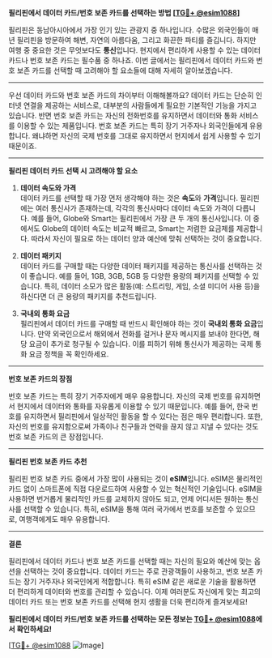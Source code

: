 **필리핀에서 데이터 카드/번호 보존 카드를 선택하는 방법 [[TG💪+ @esim1088](https://t.me/s/esim1088)]**

필리핀은 동남아시아에서 가장 인기 있는 관광지 중 하나입니다. 수많은 외국인들이 매년 필리핀을 방문하여 해변, 자연의 아름다움, 그리고 화끈한 파티를 즐깁니다. 하지만 여행 중 중요한 것은 무엇보다도 **통신**입니다. 현지에서 편리하게 사용할 수 있는 데이터 카드나 번호 보존 카드는 필수품 중 하나죠. 이번 글에서는 필리핀에서 데이터 카드와 번호 보존 카드를 선택할 때 고려해야 할 요소들에 대해 자세히 알아보겠습니다.

---

우선 데이터 카드와 번호 보존 카드의 차이부터 이해해볼까요? 데이터 카드는 단순히 인터넷 연결을 제공하는 서비스로, 대부분의 사람들에게 필요한 기본적인 기능을 가지고 있습니다. 반면 번호 보존 카드는 자신의 전화번호를 유지하면서 데이터와 통화 서비스를 이용할 수 있는 제품입니다. 번호 보존 카드는 특히 장기 거주자나 외국인들에게 유용합니다. 왜냐하면 자신의 국제 번호를 그대로 유지하면서 현지에서 쉽게 사용할 수 있기 때문이죠.

---

**필리핀 데이터 카드 선택 시 고려해야 할 요소**

1. **데이터 속도와 가격**  
   데이터 카드를 선택할 때 가장 먼저 생각해야 하는 것은 **속도**와 **가격**입니다. 필리핀에는 여러 통신사가 존재하는데, 각각의 통신사마다 데이터 속도와 가격이 다릅니다. 예를 들어, Globe와 Smart는 필리핀에서 가장 큰 두 개의 통신사입니다. 이 중에서도 Globe의 데이터 속도는 비교적 빠르고, Smart는 저렴한 요금제를 제공합니다. 따라서 자신이 필요로 하는 데이터 양과 예산에 맞춰 선택하는 것이 중요합니다.

2. **데이터 패키지**  
   데이터 카드를 구매할 때는 다양한 데이터 패키지를 제공하는 통신사를 선택하는 것이 좋습니다. 예를 들어, 1GB, 3GB, 5GB 등 다양한 용량의 패키지를 선택할 수 있습니다. 특히, 데이터 소모가 많은 활동(예: 스트리밍, 게임, 소셜 미디어 사용 등)을 하신다면 더 큰 용량의 패키지를 추천드립니다.

3. **국내외 통화 요금**  
   필리핀에서 데이터 카드를 구매할 때 반드시 확인해야 하는 것이 **국내외 통화 요금**입니다. 만약 외국인으로서 해외에서 전화를 걸거나 문자 메시지를 보내야 한다면, 해당 요금이 추가로 청구될 수 있습니다. 이를 피하기 위해 통신사가 제공하는 국제 통화 요금 정책을 꼭 확인하세요.

---

**번호 보존 카드의 장점**

번호 보존 카드는 특히 장기 거주자에게 매우 유용합니다. 자신의 국제 번호를 유지하면서 현지에서 데이터와 통화를 자유롭게 이용할 수 있기 때문입니다. 예를 들어, 한국 번호를 유지하면서 필리핀에서 일상적인 활동을 할 수 있다는 점은 매우 편리합니다. 또한, 자신의 번호를 유지함으로써 가족이나 친구들과 연락을 끊지 않고 지낼 수 있다는 것도 번호 보존 카드의 큰 장점입니다.

---

**필리핀 번호 보존 카드 추천**

필리핀 번호 보존 카드 중에서 가장 많이 사용되는 것이 **eSIM**입니다. eSIM은 물리적인 카드 없이 스마트폰에 직접 다운로드하여 사용할 수 있는 혁신적인 기술입니다. eSIM을 사용하면 번거롭게 물리적인 카드를 교체하지 않아도 되고, 언제 어디서든 원하는 통신사를 선택할 수 있습니다. 특히, eSIM을 통해 여러 국가에서 번호를 보존할 수 있으므로, 여행객에게도 매우 유용합니다.

---

**결론**

필리핀에서 데이터 카드나 번호 보존 카드를 선택할 때는 자신의 필요와 예산에 맞는 옵션을 선택하는 것이 중요합니다. 데이터 카드는 주로 관광객들이 사용하고, 번호 보존 카드는 장기 거주자나 외국인에게 적합합니다. 특히 eSIM 같은 새로운 기술을 활용하면 더 편리하게 데이터와 번호를 관리할 수 있습니다. 이제 여러분도 자신에게 맞는 최고의 데이터 카드 또는 번호 보존 카드를 선택해 현지 생활을 더욱 편리하게 즐겨보세요!

**필리핀에서 데이터 카드/번호 보존 카드를 선택하는 모든 정보는 [TG💪+ @esim1088](https://t.me/s/esim1088)에서 확인하세요!**

[[TG💪+ @esim1088](https://t.me/s/esim1088) ![Image](https://i.postimg.cc/Y0z9fWf4/image.png)]